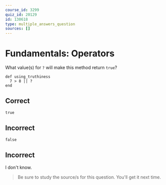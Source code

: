 ```yaml
---
course_id: 3299
quiz_id: 20129
id: 130618
type: multiple_answers_question
sources: []
---
```


# Fundamentals: Operators

What value(s) for&nbsp;`?` will make this method&nbsp;return&nbsp;`true`?

```
def using_truthiness
  7 > 8 || ?
end
```

## Correct

```
true
```

## Incorrect

```
false
```

## Incorrect

I don't know.

> Be sure to study the source/s for this question. You'll get it next time.

